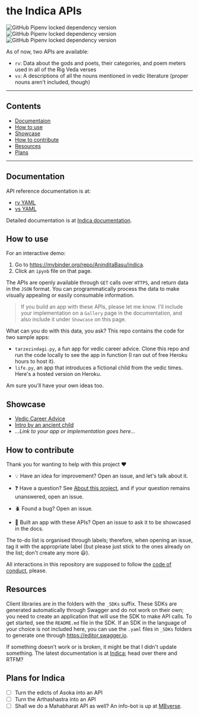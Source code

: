 # the Indica APIs

![GitHub Pipenv locked dependency version](https://img.shields.io/github/pipenv/locked/dependency-version/AninditaBasu/indica/flask) ![GitHub Pipenv locked dependency version](https://img.shields.io/github/pipenv/locked/dependency-version/AninditaBasu/indica/gunicorn) ![GitHub Pipenv locked dependency version](https://img.shields.io/github/pipenv/locked/dependency-version/AninditaBasu/indica/requests)

As of now, two APIs are available: 

- `rv`: Data about the gods and poets, their categories, and poem meters used in all of the Rig Veda verses
- `vs`: A descriptions of all the nouns  mentioned in vedic literature (proper nouns aren't included, though)

<hr/>

## Contents
-  [Documentaion](#documentation)
-  [How to use](#how-to-use)
-  [Showcase](#showcase)
-  [How to contribute](#how-to-contribute)
-  [Resources](#resources)
-  [Plans](#plans-for-indica)

<hr/>

## Documentation

API reference documentation is at:

- [rv YAML](https://raw.githack.com/AninditaBasu/indica/master/rv_SDKs/rv_redoc.html)
- [vs YAML](https://raw.githack.com/AninditaBasu/indica/master/vs_SDKs/vs_redoc.html)

Detailed documentation is at [Indica documentation](https://aninditabasu.github.io/indica/). 

## How to use

For an interactive demo:

1.  Go to https://mybinder.org/repo/AninditaBasu/indica.
2.  Click an `ipynb` file on that page. 

The APIs are openly available through `GET` calls over `HTTPS`, and return data in the `JSON` format. You can programmatically process the data to make visually appealing or easily consumable information.

> If you build an app with these APIs, please let me know. I'll include your implementation on a `Gallery` page in the documentation, and also include it under `Showcase` on this page.

What can you do with this data, you ask? This repo contains the code for two sample apps:

- `tarzezindagi.py`, a fun app for vedic career advice. Clone this repo and run the code locally to see the app in function (I ran out of free Heroku hours to host it).
- `life.py`, an app that introduces a fictional child from the vedic times. Here's a hosted version on Heroku.
 
Am sure you'll have your own ideas too. 

## Showcase

- [Vedic Career Advice](tarzezindagi.py)  
- [Intro by an ancient child](life.py)
- _...Link to your app or implementation goes here..._

## How to contribute

Thank you for wanting to help with this project :heart:

- :bulb: Have an idea for improvement? Open an issue, and let's talk about it.

- :question: Have a question? See [About this project](https://aninditabasu.github.io/indica/html/about.html), and if your question remains unanswered, open an issue.

- :beetle: Found a bug? Open an issue.

- :tada: Built an app with these APIs? Open an issue to ask it to be showcased in the docs.

The to-do list is organised through labels; therefore, when opening an issue, tag it with the appropriate label (but please just stick to the ones already on the list; don't create any more :smiley:).

All interactions in this repository are supposed to follow the [code of conduct](code-of-conduct.md), please.

## Resources

Client libraries are in the folders with the `_SDKs` suffix. These SDKs are generated automatically through Swagger and do not work on their own; you need to create an application that will use the SDK to make API calls. To get started, see the `README.md` file in the SDK. If an SDK in the language of your choice is not included here, you can use the `.yaml` files in `_SDKs` folders to generate one through https://editor.swagger.io.

If something doesn't work or is broken, it might be that I didn't update something. The latest documentation is at [Indica](https://aninditabasu.github.io/indica/); head over there and RTFM?

## Plans for Indica

- [ ] Turn the edicts of Asoka into an API
- [ ] Turn the Arthashastra into an API
- [ ] Shall we do a Mahabharat API as well? An info-bot is up at [MBverse](https://mb-verse.herokuapp.com/).